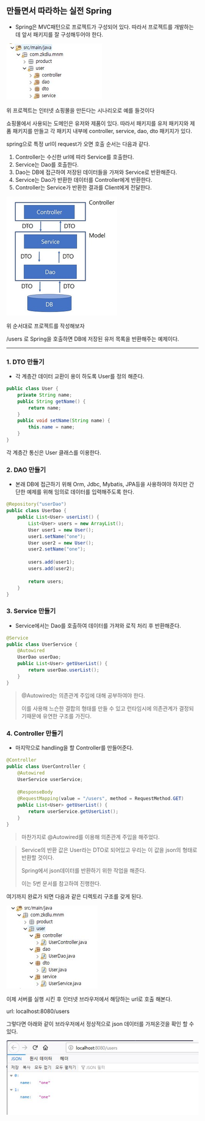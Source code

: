 ## 만들면서 따라하는 실전 Spring

+ Spring은 MVC패턴으로 프로젝트가 구성되어 있다. 따라서 프로젝트를 개발하는데 앞서 패키지를 잘 구성해두어야 한다.  

![spring-structure](./images/spring-structure.JPG)

위 프로젝트는 인터넷 쇼핑몰을 만든다는 시나리오로 예를 들것이다

쇼핑몰에서 사용되는 도메인은 유저와 제품이 있다. 따라서 패키지를 유저 패키지와 제품 패키지를 만들고 각 패키지 내부에 controller, service, dao, dto 패키지가 있다.



spring으로 특정 url이 request가 오면 호출 순서는 다음과 같다.

1. Controller는 수신한 url에 따라 Service를 호출한다.
2. Service는 Dao를 호출한다.
3. Dao는 DB에 접근하여 저장된 데이터들을 가져와 Service로 반환해준다.
4. Service는 Dao가 반환한 데이터를 Controller에게 반환한다.
5. Controller는 Service가 반환한 결과를 Client에게 전달한다.

![spring-flow](./images/spring-flow.JPG)

위 순서대로 프로젝트를 작성해보자

/users 로 Spring을 호출하면 DB에 저장된 유저 목록을 반환해주는 예제이다.

--------------

### 1. DTO 만들기

- 각 계층간 데이터 교환이 용이 하도록 User를 정의 해준다.

```java
public class User {
	private String name;
	public String getName() {
		return name;
	}
	public void setName(String name) {
		this.name = name;
	}
}
```

각 계층간 통신은 User 클래스를 이용한다. 

### 2. DAO 만들기

- 본래 DB에 접근하기 위해 Orm, Jdbc, Mybatis, JPA등을 사용하여야 하지만 간단한 예제를 위해 임의로 데이터를 입력해주도록 한다.

```java
@Repository("userDao")
public class UserDao {
	public List<User> userList() {
		List<User> users = new ArrayList();
		User user1 = new User();
		user1.setName("one");
		User user2 = new User();
		user2.setName("one");
        
		users.add(user1);
		users.add(user2);
		
		return users;
	}
}
```

### 3. Service 만들기

- Service에서는 Dao를 호출하여 데이터를 가져와 로직 처리 후 반환해준다.

```java
@Service
public class UserService {
	@Autowired
	UserDao userDao;
	public List<User> getUserList() {
		return userDao.userList();
	}
}
```

> @Autowired는 의존관계 주입에 대해 공부하여야 한다.
>
> 이를 사용해 느슨한 결합의 형태를 만들 수 있고 런타임시에 의존관계가 결정되기때문에 유연한 구조를 가진다.

### 4. Controller 만들기

- 마지막으로 handling을 할  Controller를 만들어준다.

```java
@Controller
public class UserController {
	@Autowired
	UserService userService;
	
	@ResponseBody
	@RequestMapping(value = "/users", method = RequestMethod.GET)
	public List<User> getUserList() {
		return userService.getUserList();
	}
}
```

>  마찬가지로 @Autowired를 이용해 의존관계 주입을 해주었다. 

> Service의 반환 값은 User라는 DTO로 되어있고 우리는 이 값을  json의 형태로 반환할 것이다.
>
> Spring에서 json데이터를 반환하기 위한 작업을 해준다.
>
> 이는 5번 문서를 참고하여 진행한다.

여기까지 완료가 되면 다음과 같은 디렉토리 구조를 갖게 된다.

![spring-structure-complete](./images/spring-structure-complete.JPG)



이제 서버를 실행 시킨 후 인터넷 브라우저에서 해당하는 url로 호출 해본다.

url: localhost:8080/users

그렇다면 아래와 같이 브라우저에서 정상적으로 json 데이터를 가져온것을 확인 할 수 있다.

![spring-result](./images/spring-result.JPG)